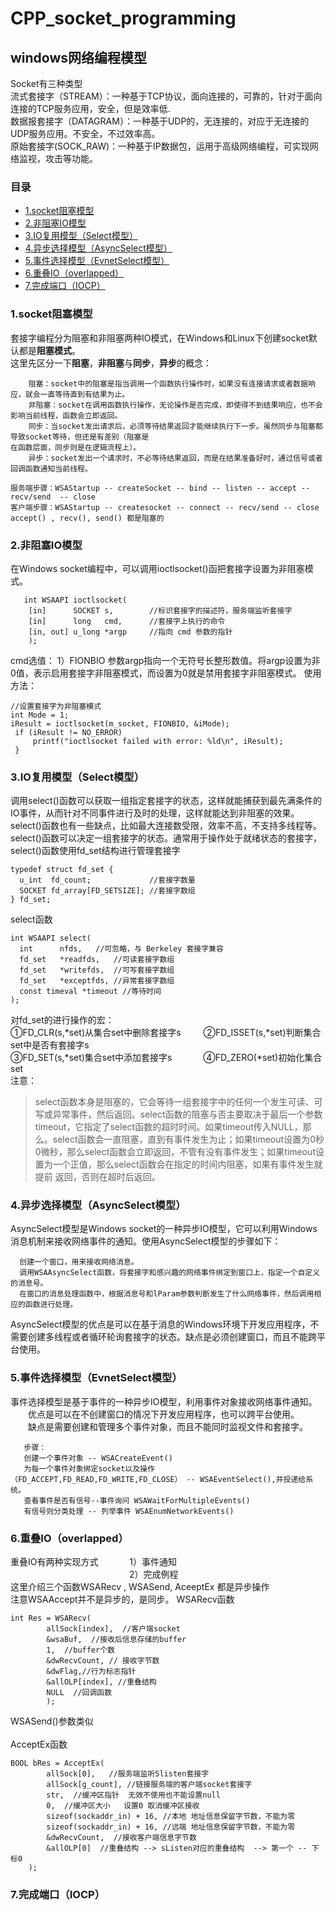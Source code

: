 # CPP_socket_programming
## windows网络编程模型
Socket有三种类型<br/>
流式套接字（STREAM）：一种基于TCP协议，面向连接的，可靠的，针对于面向连接的TCP服务应用，安全，但是效率低.<br/>
数据报套接字（DATAGRAM）：一种基于UDP的，无连接的，对应于无连接的UDP服务应用。不安全，不过效率高。<br/>
原始套接字(SOCK_RAW)：一种基于IP数据包，运用于高级网络编程，可实现网络监视，攻击等功能。<br/>

### 目录
- [1.socket阻塞模型](#socket阻塞模型)
- [2.非阻塞IO模型](#非阻塞IO模型)
- [3.IO复用模型（Select模型）](#IO复用模型（Select模型）)
- [4.异步选择模型（AsyncSelect模型）](#异步选择模型（AsyncSelect模型）)
- [5.事件选择模型（EvnetSelect模型）](#事件选择模型（EvnetSelect模型）)
- [6.重叠IO（overlapped）](#重叠IO（overlapped）)
- [7.完成端口（IOCP）](#完成端口（IOCP）)

### 1.socket阻塞模型
套接字编程分为阻塞和非阻塞两种IO模式，在Windows和Linux下创建socket默认都是**阻塞模式**。<br/>
这里先区分一下**阻塞**，**非阻塞**与**同步**，**异步**的概念：

        阻塞：socket中的阻塞是指当调用一个函数执行操作时，如果没有连接请求或者数据响应，就会一直等待直到有结果为止。
        非阻塞：socket在调用函数执行操作，无论操作是否完成，即使得不到结果响应，也不会影响当前线程，函数会立即返回。
        同步：当socket发出请求后，必须等待结果返回才能继续执行下一步。虽然同步与阻塞都导致socket等待，但还是有差别（阻塞是
    在函数层面，同步则是在逻辑流程上）。
        异步：socket发出一个请求时，不必等待结果返回，而是在结果准备好时，通过信号或者回调函数通知当前线程。
    
    服务端步骤：WSAStartup -- createSocket -- bind -- listen -- accept -- recv/send  -- close
    客户端步骤：WSAStartup -- createsocket -- connect -- recv/send -- close
    accept() , recv(), send() 都是阻塞的


### 2.非阻塞IO模型
   在Windows socket编程中，可以调用ioctlsocket()函把套接字设置为非阻塞模式。
```
   int WSAAPI ioctlsocket(
    [in]      SOCKET s,        //标识套接字的描述符，服务端监听套接字
    [in]      long   cmd,      //套接字上执行的命令
    [in, out] u_long *argp     //指向 cmd 参数的指针
    );
   ```
   cmd选值： 1）FIONBIO 参数argp指向一个无符号长整形数值。将argp设置为非0值，表示启用套接字非阻塞模式，而设置为0就是禁用套接字非阻塞模式。
   使用方法：
   ```
   //设置套接字为非阻塞模式
   int Mode = 1;
   iResult = ioctlsocket(m_socket, FIONBIO, &iMode);
    if (iResult != NO_ERROR)
        printf("ioctlsocket failed with error: %ld\n", iResult);
    }
   ```
### 3.IO复用模型（Select模型）
调用select()函数可以获取一组指定套接字的状态，这样就能捕获到最先满条件的IO事件，从而针对不同事件进行及时的处理，这样就能达到非阻塞的效果。select()函数也有一些缺点，比如最大连接数受限，效率不高，不支持多线程等。<br/>
select()函数可以决定一组套接字的状态。通常用于操作处于就绪状态的套接字， select()函数使用fd_set结构进行管理套接字
```
typedef struct fd_set {
  u_int  fd_count;             //套接字数量
  SOCKET fd_array[FD_SETSIZE]; //套接字数组
} fd_set;
```
select函数
```
int WSAAPI select(
  int      nfds,   //可忽略，与 Berkeley 套接字兼容
  fd_set   *readfds,   //可读套接字数组
  fd_set   *writefds,  //可写套接字数组
  fd_set   *exceptfds, //异常套接字数组
  const timeval *timeout //等待时间
);
```
对fd_set的进行操作的宏：<br/>
①FD_CLR(s,*set)从集合set中删除套接字s  &emsp;&emsp; ②FD_ISSET(s,*set)判断集合set中是否有套接字s<br/>
③FD_SET(s,*set)集合set中添加套接字s    &emsp;&emsp;&emsp; ④FD_ZERO(*set)初始化集合set<br/>
注意：<br/>
>  select函数本身是阻塞的，它会等待一组套接字中的任何一个发生可读、可写或异常事件，然后返回。select函数的阻塞与否主要取决于最后一个参数timeout，它指定了select函数的超时时间。如果timeout传入NULL，那么。select函数会一直阻塞，直到有事件发生为止；如果timeout设置为0秒0微秒，那么select函数会立即返回，不管有没有事件发生；如果timeout设置为一个正值，那么select函数会在指定的时间内阻塞，如果有事件发生就提前  返回，否则在超时后返回。

### 4.异步选择模型（AsyncSelect模型）
AsyncSelect模型是Windows socket的一种异步IO模型，它可以利用Windows消息机制来接收网络事件的通知。使用AsyncSelect模型的步骤如下：

      创建一个窗口，用来接收网络消息。
      调用WSAAsyncSelect函数，将套接字和感兴趣的网络事件绑定到窗口上，指定一个自定义的消息号。
      在窗口的消息处理函数中，根据消息号和lParam参数判断发生了什么网络事件，然后调用相应的函数进行处理。
      
AsyncSelect模型的优点是可以在基于消息的Windows环境下开发应用程序，不需要创建多线程或者循环轮询套接字的状态。缺点是必须创建窗口，而且不能跨平台使用。

### 5.事件选择模型（EvnetSelect模型）
事件选择模型是基于事件的一种异步IO模型，利用事件对象接收网络事件通知。<br/>
&emsp;&emsp;优点是可以在不创建窗口的情况下开发应用程序，也可以跨平台使用。<br/>
&emsp;&emsp;缺点是需要创建和管理多个事件对象，而且不能同时监视文件和套接字。<br/>

       步骤：
       创建一个事件对象 -- WSACreateEvent()
       为每一个事件对象绑定socket以及操作（FD_ACCEPT,FD_READ,FD_WRITE,FD_CLOSE） -- WSAEventSelect(),并投递给系统。
       查看事件是否有信号--事件询问 WSAWaitForMultipleEvents()
       有信号则分类处理 -- 列举事件 WSAEnumNetworkEvents()
       
### 6.重叠IO（overlapped）
重叠IO有两种实现方式   &emsp;&emsp;&emsp; 1）事件通知   <br/>
 &emsp;&emsp;&emsp; &emsp;&emsp;&emsp;&emsp;&emsp;&emsp;&emsp;&emsp;&emsp;&emsp; 2）完成例程 <br/>
这里介绍三个函数WSARecv ,  WSASend, AceeptEx 都是异步操作<br/>
注意WSAAccept并不是异步的，是同步。
WSARecv函数
```
int Res = WSARecv(
		allSock[index],  //客户端socket
		&wsaBuf,  //接收后信息存储的buffer
		1,  //buffer个数
		&dwRecvCount, // 接收字节数
		&dwFlag,//行为标志指针
		&allOLP[index], //重叠结构
		NULL  //回调函数
		);
```
WSASend()参数类似
<br/>
<br/>
AcceptEx函数
```
BOOL bRes = AcceptEx(
		allSock[0],   //服务端监听Slisten套接字
		allSock[g_count], //链接服务端的客户端socket套接字
		str,  //缓冲区指针  无效不使用也不能设置null
		0,  //缓冲区大小   设置0 取消缓冲区接收
		sizeof(sockaddr_in) + 16, //本地 地址信息保留字节数，不能为零
		sizeof(sockaddr_in) + 16, //远端 地址信息保留字节数，不能为零
		&dwRecvCount,  //接收客户端信息字节数
		&allOLP[0]  //重叠结构 --> sListen对应的重叠结构  --> 第一个 -- 下标0
	);
```
### 7.完成端口（IOCP）
